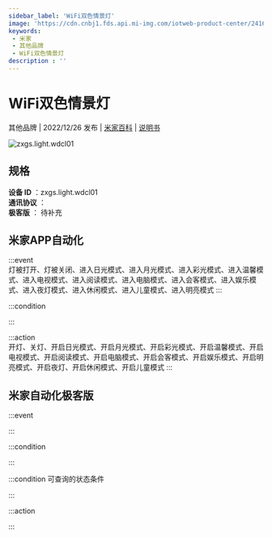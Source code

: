 ```yaml
---
sidebar_label: 'WiFi双色情景灯'
image: 'https://cdn.cnbj1.fds.api.mi-img.com/iotweb-product-center/24162ea6d90c6e851a50c0a6bd885699_1669692398428.png?GalaxyAccessKeyId=AKVGLQWBOVIRQ3XLEW&Expires=9223372036854775807&Signature=7qZnEPF5dA6jQij0hMl4bcLls/Q='
keywords: 
 - 米家
 - 其他品牌
 - WiFi双色情景灯
description : ''
---
```

# WiFi双色情景灯

其他品牌 | 2022/12/26 发布 | [米家百科](https://home.mi.com/webapp/content/baike/product/index.html?model=zxgs.light.wdcl01) | [说明书](https://home.mi.com/views/introduction.html?model=zxgs.light.wdcl01&region=cn)

![zxgs.light.wdcl01](https://cdn.cnbj1.fds.api.mi-img.com/iotweb-product-center/24162ea6d90c6e851a50c0a6bd885699_1669692398428.png?GalaxyAccessKeyId=AKVGLQWBOVIRQ3XLEW&Expires=9223372036854775807&Signature=7qZnEPF5dA6jQij0hMl4bcLls/Q=)

## 规格  
> 
**设备 ID** ：zxgs.light.wdcl01  
**通讯协议** ：  
**极客版**  ： 待补充 


## 米家APP自动化  

:::event  
灯被打开、灯被关闭、进入日光模式、进入月光模式、进入彩光模式、进入温馨模式、进入电视模式、进入阅读模式、进入电脑模式、进入会客模式、进入娱乐模式、进入夜灯模式、进入休闲模式、进入儿童模式、进入明亮模式
:::

:::condition  

:::

:::action   
开灯、关灯、开启日光模式、开启月光模式、开启彩光模式、开启温馨模式、开启电视模式、开启阅读模式、开启电脑模式、开启会客模式、开启娱乐模式、开启明亮模式、开启夜灯、开启休闲模式、开启儿童模式
:::

## 米家自动化极客版  

:::event  

:::

:::condition  

:::

:::condition 可查询的状态条件  

:::

:::action  

:::

        
